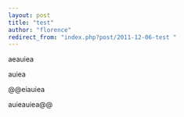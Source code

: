 ```yaml
---
layout: post
title: "test"
author: "florence"
redirect_from: "index.php?post/2011-12-06-test "
---
```





<!--more-->


aeauiea

auiea







@@eiauiea 

auieauiea@@